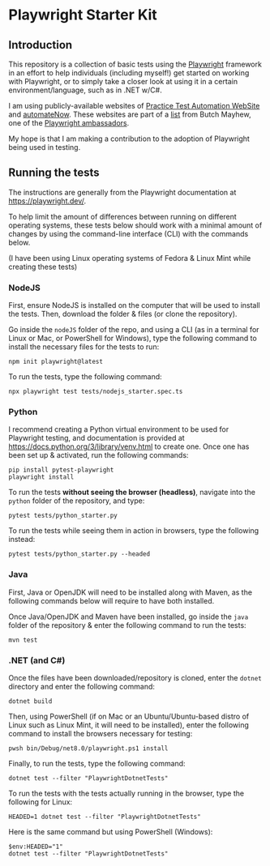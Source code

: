 # Playwright Starter Kit

## Introduction
This repository is a collection of basic tests using the [Playwright](https://playwright.dev) framework in an effort to help individuals (including myself!) get started on working with Playwright, or to simply take a closer look at using it in a certain environment/language, such as in .NET w/C#.

I am using publicly-available websites of [Practice Test Automation WebSite](https://practice.expandtesting.com/) and [automateNow](https://practice-automation.com/). These websites are part of a [list](https://github.com/BMayhew/awesome-sites-to-test-on) from Butch Mayhew, one of the [Playwright ambassadors](https://playwright.dev/python/community/ambassadors).

My hope is that I am making a contribution to the adoption of Playwright being used in testing.

## Running the tests
The instructions are generally from the Playwright documentation at https://playwright.dev/.

To help limit the amount of differences between running on different operating systems, these tests below should work with a minimal amount of changes by using the command-line interface (CLI) with the commands below.

(I have been using Linux operating systems of Fedora & Linux Mint while creating these tests)

### NodeJS
First, ensure NodeJS is installed on the computer that will be used to install the tests. Then, download the folder & files (or clone the repository).

Go inside the `nodeJS` folder of the repo, and using a CLI (as in a terminal for Linux or Mac, or PowerShell for Windows), type the following command to install the necessary files for the tests to run:
```
npm init playwright@latest
```
To run the tests, type the following command:
```
npx playwright test tests/nodejs_starter.spec.ts
```

### Python
I recommend creating a Python virtual environment to be used for Playwright testing, and documentation is provided at https://docs.python.org/3/library/venv.html to create one. Once one has been set up & activated, run the following commands:
```
pip install pytest-playwright
playwright install
```
To run the tests **without seeing the browser (headless)**, navigate into the `python` folder of the repository, and type:
```
pytest tests/python_starter.py
```
To run the tests while seeing them in action in browsers, type the following instead:
```
pytest tests/python_starter.py --headed
```

### Java
First, Java or OpenJDK will need to be installed along with Maven, as the following commands below will require to have both installed.

Once Java/OpenJDK and Maven have been installed, go inside the `java` folder of the repository & enter the following command to run the tests:
```
mvn test
```

### .NET (and C#)
Once the files have been downloaded/repository is cloned, enter the `dotnet` directory and enter the following command:
```
dotnet build
```
Then, using PowerShell (if on Mac or an Ubuntu/Ubuntu-based distro of Linux such as Linux Mint, it will need to be installed), enter the following command to install the browsers necessary for testing:
```
pwsh bin/Debug/net8.0/playwright.ps1 install
```
Finally, to run the tests, type the following command:
```
dotnet test --filter "PlaywrightDotnetTests"
```
To run the tests with the tests actually running in the browser, type the following for Linux:
```
HEADED=1 dotnet test --filter "PlaywrightDotnetTests"
```
Here is the same command but using PowerShell (Windows):
```
$env:HEADED="1"
dotnet test --filter "PlaywrightDotnetTests"
```

